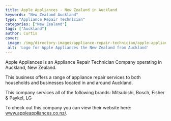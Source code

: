 ```yaml
---
title: Apple Appliances - New Zealand in Auckland
keywords: "New Zealand Auckland"
type: "Appliance Repair Technician"
categories: ["New Zealand"]
tags: ["Auckland"]
author: Curtis
cover: 
 image: /img/directory-images/appliance-repair-technician/apple-appliances.webp
 alt: 'Logo for Apple Appliances the New Zealand from Auckland'
---
```


Apple Appliances is an Appliance Repair Technician Company operating in Auckland, New Zealand.

This business offers a range of appliance repair services to both households and businesses located in and around Auckland.

This company services all of the following brands: Mitsubishi, Bosch, Fisher & Paykel, LG

To check out this company you can view their website here: www.appleappliances.co.nz/.

